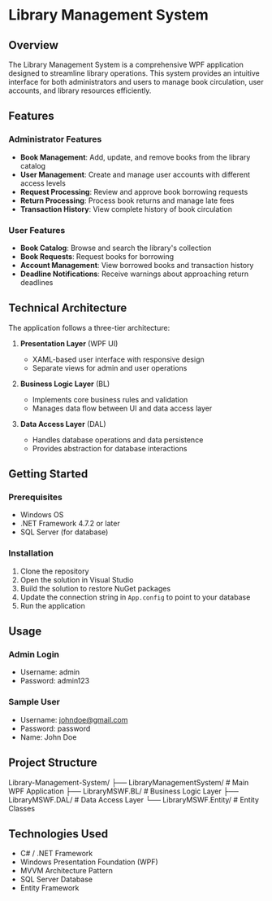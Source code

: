 # Library Management System

## Overview

The Library Management System is a comprehensive WPF application designed to streamline library operations. This system provides an intuitive interface for both administrators and users to manage book circulation, user accounts, and library resources efficiently.

## Features

### Administrator Features
- **Book Management**: Add, update, and remove books from the library catalog
- **User Management**: Create and manage user accounts with different access levels
- **Request Processing**: Review and approve book borrowing requests
- **Return Processing**: Process book returns and manage late fees
- **Transaction History**: View complete history of book circulation

### User Features
- **Book Catalog**: Browse and search the library's collection
- **Book Requests**: Request books for borrowing
- **Account Management**: View borrowed books and transaction history
- **Deadline Notifications**: Receive warnings about approaching return deadlines

## Technical Architecture

The application follows a three-tier architecture:

1. **Presentation Layer** (WPF UI)
   - XAML-based user interface with responsive design
   - Separate views for admin and user operations

2. **Business Logic Layer** (BL)
   - Implements core business rules and validation
   - Manages data flow between UI and data access layer

3. **Data Access Layer** (DAL)
   - Handles database operations and data persistence
   - Provides abstraction for database interactions

## Getting Started

### Prerequisites
- Windows OS
- .NET Framework 4.7.2 or later
- SQL Server (for database)

### Installation
1. Clone the repository
2. Open the solution in Visual Studio
3. Build the solution to restore NuGet packages
4. Update the connection string in `App.config` to point to your database
5. Run the application

## Usage

### Admin Login
- Username: admin
- Password: admin123

### Sample User
- Username: johndoe@gmail.com
- Password: password
- Name: John Doe

## Project Structure
Library-Management-System/
├── LibraryManagementSystem/ # Main WPF Application
├── LibraryMSWF.BL/ # Business Logic Layer
├── LibraryMSWF.DAL/ # Data Access Layer
└── LibraryMSWF.Entity/ # Entity Classes

## Technologies Used

- C# / .NET Framework
- Windows Presentation Foundation (WPF)
- MVVM Architecture Pattern
- SQL Server Database
- Entity Framework
